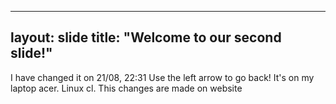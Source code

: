 



--- 
layout: slide
title: "Welcome to our second slide!"
---
 I have changed it on 21/08, 22:31
Use the left arrow to go back!
It's on my laptop acer. Linux cl.
This changes are made on website

